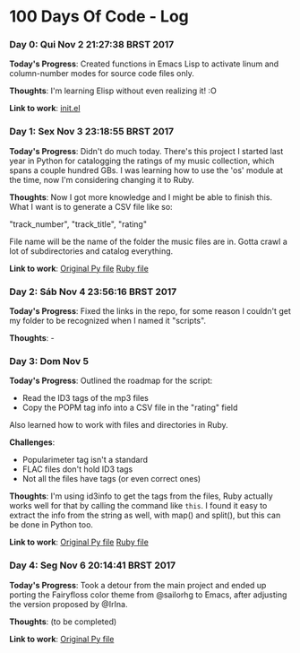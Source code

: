 # 100 Days Of Code - Log

### Day 0: Qui Nov  2 21:27:38 BRST 2017

**Today's Progress**: Created functions in Emacs Lisp to activate linum and
  column-number modes for source code files only.

**Thoughts**: I'm learning Elisp without even realizing it! :O

**Link to work**: [init.el](https://github.com/Auralcat/my-dotfiles/blob/master/.emacs.d/init.el)

### Day 1: Sex Nov  3 23:18:55 BRST 2017

**Today's Progress**: Didn't do much today. There's this project I started last
  year in Python for catalogging the ratings of my music collection, which
  spans a couple hundred GBs. I was learning how to use the 'os' module at
  the time, now I'm considering changing it to Ruby.

**Thoughts**: Now I got more knowledge and I might be able to finish this.
  What I want is to generate a CSV file like so:

  "track_number", "track_title", "rating"

  File name will be the name of the folder the music files are in.
  Gotta crawl a lot of subdirectories and catalog everything.

**Link to work**: [Original Py file](https://github.com/Auralcat/100-days-of-code/blob/master/scripts/songsToCSV.py)
                  [Ruby file](https://github.com/Auralcat/100-days-of-code/blob/master/scripts/songsToCSV.rb)

### Day 2: Sáb Nov  4 23:56:16 BRST 2017

**Today's Progress**: Fixed the links in the repo, for some reason I couldn't
  get my folder to be recognized when I named it "scripts".

**Thoughts**: -

### Day 3: Dom Nov 5

**Today's Progress**: Outlined the roadmap for the script:
  - Read the ID3 tags of the mp3 files
  - Copy the POPM tag info into a CSV file in the "rating" field

  Also learned how to work with files and directories in Ruby.

**Challenges**:
  - Popularimeter tag isn't a standard
  - FLAC files don't hold ID3 tags
  - Not all the files have tags (or even correct ones)

**Thoughts**: I'm using id3info to get the tags from the files, Ruby actually
  works well for that by calling the command like `this`.  I found it easy to
  extract the info from the string as well, with map() and split(), but this can
  be done in Python too.

**Link to work**: [Original Py file](https://github.com/Auralcat/100-days-of-code/blob/master/scripts/songsToCSV.py)
                  [Ruby file](https://github.com/Auralcat/100-days-of-code/blob/master/scripts/songsToCSV.rb)

### Day 4: Seg Nov  6 20:14:41 BRST 2017

**Today's Progress**: Took a detour from the main project and ended up porting
  the Fairyfloss color theme from @sailorhg to Emacs, after adjusting the
  version proposed by @IrIna.

**Thoughts**: (to be completed)

**Link to work**: [Original Py file](https://github.com/Auralcat/fairyfloss/blob/gh-pages/fairyfloss-theme.el)
